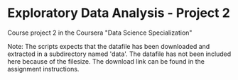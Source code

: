 # Exploratory Data Analysis - Project 2

Course project 2 in the Coursera "Data Science Specialization"

Note: The scripts expects that the datafile has been downloaded and extracted in a subdirectory named 'data'. The datafile has not been included here because of the filesize. The download link can be found in the assignment instructions.


